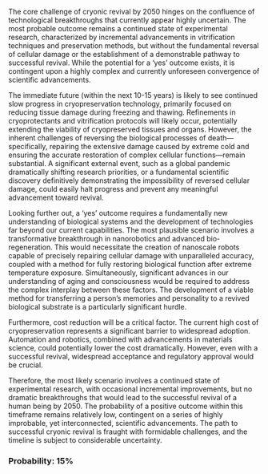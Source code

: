 The core challenge of cryonic revival by 2050 hinges on the confluence of technological breakthroughs that currently appear highly uncertain. The most probable outcome remains a continued state of experimental research, characterized by incremental advancements in vitrification techniques and preservation methods, but without the fundamental reversal of cellular damage or the establishment of a demonstrable pathway to successful revival. While the potential for a ‘yes’ outcome exists, it is contingent upon a highly complex and currently unforeseen convergence of scientific advancements.

The immediate future (within the next 10-15 years) is likely to see continued slow progress in cryopreservation technology, primarily focused on reducing tissue damage during freezing and thawing. Refinements in cryoprotectants and vitrification protocols will likely occur, potentially extending the viability of cryopreserved tissues and organs. However, the inherent challenges of reversing the biological processes of death—specifically, repairing the extensive damage caused by extreme cold and ensuring the accurate restoration of complex cellular functions—remain substantial. A significant external event, such as a global pandemic dramatically shifting research priorities, or a fundamental scientific discovery definitively demonstrating the impossibility of reversed cellular damage, could easily halt progress and prevent any meaningful advancement toward revival.

Looking further out, a ‘yes’ outcome requires a fundamentally new understanding of biological systems and the development of technologies far beyond our current capabilities. The most plausible scenario involves a transformative breakthrough in nanorobotics and advanced bio-regeneration. This would necessitate the creation of nanoscale robots capable of precisely repairing cellular damage with unparalleled accuracy, coupled with a method for fully restoring biological function after extreme temperature exposure. Simultaneously, significant advances in our understanding of aging and consciousness would be required to address the complex interplay between these factors. The development of a viable method for transferring a person’s memories and personality to a revived biological substrate is a particularly significant hurdle.

Furthermore, cost reduction will be a critical factor. The current high cost of cryopreservation represents a significant barrier to widespread adoption. Automation and robotics, combined with advancements in materials science, could potentially lower the cost dramatically. However, even with a successful revival, widespread acceptance and regulatory approval would be crucial.

Therefore, the most likely scenario involves a continued state of experimental research, with occasional incremental improvements, but no dramatic breakthroughs that would lead to the successful revival of a human being by 2050. The probability of a positive outcome within this timeframe remains relatively low, contingent on a series of highly improbable, yet interconnected, scientific advancements. The path to successful cryonic revival is fraught with formidable challenges, and the timeline is subject to considerable uncertainty.

### Probability: 15%